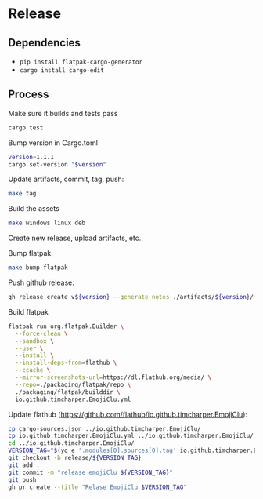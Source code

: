 # Release

## Dependencies

- `pip install flatpak-cargo-generator`
- `cargo install cargo-edit`

## Process

Make sure it builds and tests pass

```sh
cargo test
```

Bump version in Cargo.toml

```sh
version=1.1.1
cargo set-version "$version"
```

Update artifacts, commit, tag, push:

```sh
make tag
```

Build the assets

```sh
make windows linux deb
```

Create new release, upload artifacts, etc.

Bump flatpak:

```sh
make bump-flatpak
```

Push github release:

```sh
gh release create v${version} --generate-notes ./artifacts/${version}/*
```

Build flatpak

```sh
flatpak run org.flatpak.Builder \
  --force-clean \
  --sandbox \
  --user \
  --install \
  --install-deps-from=flathub \
  --ccache \
  --mirror-screenshots-url=https://dl.flathub.org/media/ \
  --repo=./packaging/flatpak/repo \
  ./packaging/flatpak/builddir \
  io.github.timcharper.EmojiClu.yml
```

Update flathub (https://github.com/flathub/io.github.timcharper.EmojiClu):

```sh
cp cargo-sources.json ../io.github.timcharper.EmojiClu/
cp io.github.timcharper.EmojiClu.yml ../io.github.timcharper.EmojiClu/
cd ../io.github.timcharper.EmojiClu/
VERSION_TAG="$(yq e '.modules[0].sources[0].tag' io.github.timcharper.EmojiClu.yml)"
git checkout -b release/${VERSION_TAG}
git add .
git commit -m "release emojiClu ${VERSION_TAG}"
git push
gh pr create --title "Relase EmojiClu $VERSION_TAG"
```
